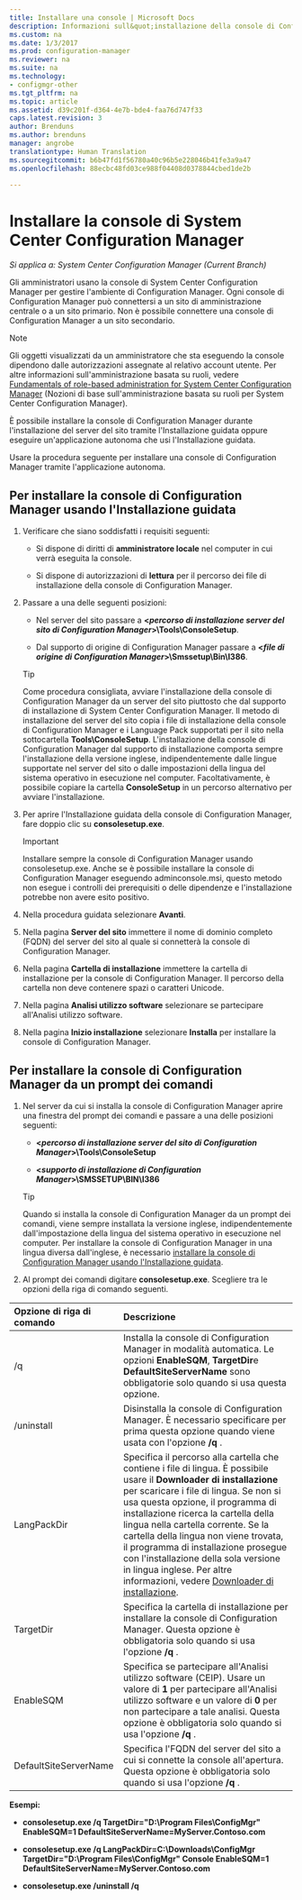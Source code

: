 ```yaml
---
title: Installare una console | Microsoft Docs
description: Informazioni sull&quot;installazione della console di Configuration Manager per la connessione a un sito di amministrazione centrale o un sito primario.
ms.custom: na
ms.date: 1/3/2017
ms.prod: configuration-manager
ms.reviewer: na
ms.suite: na
ms.technology:
- configmgr-other
ms.tgt_pltfrm: na
ms.topic: article
ms.assetid: d39c201f-d364-4e7b-bde4-faa76d747f33
caps.latest.revision: 3
author: Brenduns
ms.author: brenduns
manager: angrobe
translationtype: Human Translation
ms.sourcegitcommit: b6b47fd1f56780a40c96b5e228046b41fe3a9a47
ms.openlocfilehash: 88ecbc48fd03ce988f04408d0378844cbed1de2b

---
```

# <a name="install-the-system-center-configuration-manager-console"></a>Installare la console di System Center Configuration Manager

*Si applica a: System Center Configuration Manager (Current Branch)*

Gli amministratori usano la console di System Center Configuration Manager per gestire l'ambiente di Configuration Manager. Ogni console di Configuration Manager può connettersi a un sito di amministrazione centrale o a un sito primario. Non è possibile connettere una console di Configuration Manager a un sito secondario.

> [!NOTE]  
>  Gli oggetti visualizzati da un amministratore che sta eseguendo la console dipendono dalle autorizzazioni assegnate al relativo account utente. Per altre informazioni sull'amministrazione basata su ruoli, vedere [Fundamentals of role-based administration for System Center Configuration Manager](../../../../core/understand/fundamentals-of-role-based-administration.md) (Nozioni di base sull'amministrazione basata su ruoli per System Center Configuration Manager).  

 È possibile installare la console di Configuration Manager durante l'installazione del server del sito tramite l'Installazione guidata oppure eseguire un'applicazione autonoma che usi l'Installazione guidata.  

 Usare la procedura seguente per installare una console di Configuration Manager tramite l'applicazione autonoma.  

## <a name="to-install-the-configuration-manager-console-by-using-the-setup-wizard"></a>Per installare la console di Configuration Manager usando l'Installazione guidata  

1.  Verificare che siano soddisfatti i requisiti seguenti:  

    -  Si dispone di diritti di **amministratore locale** nel computer in cui verrà eseguita la console.  

    -   Si dispone di autorizzazioni di **lettura** per il percorso dei file di installazione della console di Configuration Manager.  

2.  Passare a una delle seguenti posizioni:  

    -   Nel server del sito passare a **<*percorso di installazione server del sito di Configuration Manager*>\Tools\ConsoleSetup**.  

    -   Dal supporto di origine di Configuration Manager passare a **<*file di origine di Configuration Manager*>\Smssetup\Bin\I386**.  

    > [!TIP]  
    >  Come procedura consigliata, avviare l'installazione della console di Configuration Manager da un server del sito piuttosto che dal supporto di installazione di System Center Configuration Manager. Il metodo di installazione del server del sito copia i file di installazione della console di Configuration Manager e i Language Pack supportati per il sito nella sottocartella **Tools\ConsoleSetup**. L'installazione della console di Configuration Manager dal supporto di installazione comporta sempre l'installazione della versione inglese, indipendentemente dalle lingue supportate nel server del sito o dalle impostazioni della lingua del sistema operativo in esecuzione nel computer. Facoltativamente, è possibile copiare la cartella **ConsoleSetup** in un percorso alternativo per avviare l'installazione.

3.  Per aprire l'Installazione guidata della console di Configuration Manager, fare doppio clic su **consolesetup.exe**.  

    > [!IMPORTANT]  
    >  Installare sempre la console di Configuration Manager usando consolesetup.exe. Anche se è possibile installare la console di Configuration Manager eseguendo adminconsole.msi, questo metodo non esegue i controlli dei prerequisiti o delle dipendenze e l'installazione potrebbe non avere esito positivo.  

4.  Nella procedura guidata selezionare **Avanti**.  

5.  Nella pagina **Server del sito** immettere il nome di dominio completo (FQDN) del server del sito al quale si connetterà la console di Configuration Manager.  

6.  Nella pagina **Cartella di installazione** immettere la cartella di installazione per la console di Configuration Manager. Il percorso della cartella non deve contenere spazi o caratteri Unicode.  

7.  Nella pagina **Analisi utilizzo software** selezionare se partecipare all'Analisi utilizzo software.  

8.  Nella pagina **Inizio installazione** selezionare **Installa** per installare la console di Configuration Manager.  

## <a name="to-install-the-configuration-manager-console-from-a-command-prompt"></a>Per installare la console di Configuration Manager da un prompt dei comandi  

1.  Nel server da cui si installa la console di Configuration Manager aprire una finestra del prompt dei comandi e passare a una delle posizioni seguenti:  

    -   **<*percorso di installazione server del sito di Configuration Manager*>\Tools\ConsoleSetup**  

    -   **<*supporto di installazione di Configuration Manager*>\SMSSETUP\BIN\I386**  

    > [!TIP]  
    >  Quando si installa la console di Configuration Manager da un prompt dei comandi, viene sempre installata la versione inglese, indipendentemente dall'impostazione della lingua del sistema operativo in esecuzione nel computer. Per installare la console di Configuration Manager in una lingua diversa dall'inglese, è necessario [installare la console di Configuration Manager usando l'Installazione guidata](#to-install-the-configuration-manager-console-by-using-the-setup-wizard).  

2.  Al prompt dei comandi digitare **consolesetup.exe**. Scegliere tra le opzioni della riga di comando seguenti.  

|  Opzione di riga di comando     | Descrizione     |
  | :------------- | :------------- |
  |/q|Installa la console di Configuration Manager in modalità automatica. Le opzioni **EnableSQM**, **TargetDir**e **DefaultSiteServerName** sono obbligatorie solo quando si usa questa opzione.|  
  |/uninstall|Disinstalla la console di Configuration Manager. È necessario specificare per prima questa opzione quando viene usata con l'opzione **/q** .|  
  |LangPackDir|Specifica il percorso alla cartella che contiene i file di lingua. È possibile usare il **Downloader di installazione** per scaricare i file di lingua. Se non si usa questa opzione, il programma di installazione ricerca la cartella della lingua nella cartella corrente. Se la cartella della lingua non viene trovata, il programma di installazione prosegue con l'installazione della sola versione in lingua inglese. Per altre informazioni, vedere [Downloader di installazione](setup-downloader.md).|  
  |TargetDir|Specifica la cartella di installazione per installare la console di Configuration Manager. Questa opzione è obbligatoria solo quando si usa l'opzione **/q** .|  
  |EnableSQM|Specifica se partecipare all'Analisi utilizzo software (CEIP). Usare un valore di **1** per partecipare all'Analisi utilizzo software e un valore di **0** per non partecipare a tale analisi. Questa opzione è obbligatoria solo quando si usa l'opzione **/q** .|  
  |DefaultSiteServerName|Specifica l'FQDN del server del sito a cui si connette la console all'apertura. Questa opzione è obbligatoria solo quando si usa l'opzione **/q** .|  


  **Esempi:**

  -  **consolesetup.exe /q TargetDir="D:\Program Files\ConfigMgr" EnableSQM=1 DefaultSiteServerName=MyServer.Contoso.com**  

  -  **consolesetup.exe /q LangPackDir=C:\Downloads\ConfigMgr TargetDir="D:\Program Files\ConfigMgr" Console EnableSQM=1 DefaultSiteServerName=MyServer.Contoso.com**  

  -  **consolesetup.exe /uninstall /q**  



<!--HONumber=Jan17_HO1-->


